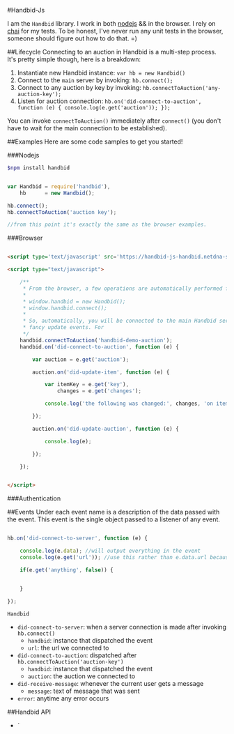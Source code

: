 #Handbid-Js

I am the `Handbid` library. I work in both [nodejs](http://nodejs.org) && in the browser. I rely on [chai](http://chaijs.com)
for my tests. To be honest, I've never run any unit tests in the browser, someone should figure out how to do that. =)

##Lifecycle
Connecting to an auction in Handbid is a multi-step process. It's pretty simple though, here is a breakdown:

1. Instantiate new Handbid instance: `var hb = new Handbid()`
1. Connect to the `main` server by invoking: `hb.connect();`
1. Connect to any auction by key by invoking: `hb.connectToAuction('any-auction-key');`
1. Listen for auction connection: `hb.on('did-connect-to-auction', function (e) { console.log(e.get('auction')); });`

You can invoke `connectToAuction()` immediately after `connect()` (you don't have to wait for the main connection to be established).

##Examples
Here are some code samples to get you started!

###Nodejs
```bash
$npm install handbid
```

```js

var Handbid = require('handbid'),
    hb      = new Handbid();

hb.connect();
hb.connectToAuction('auction key');

//from this point it's exactly the same as the browser examples.

```

###Browser
```html

<script type='text/javascript' src='https://handbid-js-handbid.netdna-ssl.com/handbid.js'></script>

<script type="text/javascript">

    /**
     * From the browser, a few operations are automatically performed for you. They are as follows:
     *
     * window.handbid = new Handbid();
     * window.handbid.connect();
     *
     * So, automatically, you will be connected to the main Handbid server. But, you will not be able to listen in on any
     * fancy update events. For
     */
    handbid.connectToAuction('handbid-demo-auction');
    handbid.on('did-connect-to-auction', function (e) {

        var auction = e.get('auction');

        auction.on('did-update-item', function (e) {

            var itemKey = e.get('key'),
                changes = e.get('changes');

            console.log('the following was changed:', changes, 'on item with key:', itemKey);

        });

        auction.on('did-update-auction', function (e) {

            console.log(e);

        });

    });


</script>

```

###Authentication


##Events
Under each event name is a description of the data passed with the event. This event is the single object passed to a
listener of any event.

```js

hb.on('did-connect-to-server', function (e) {

    console.log(e.data); //will output everything in the event
    console.log(e.get('url')); //use this rather than e.data.url because get() allows for a default value

    if(e.get('anything', false)) {


    }

});

```

`Handbid`

- `did-connect-to-server`: when a server connection is made after invoking `hb.connect()`
    - `handbid`: instance that dispatched the event
    - `url`: the url we connected to
- `did-connect-to-auction`: dispatched after `hb.connectToAuction('auction-key')`
    - `handbid`: instance that dispatched the event
    - `auction`: the auction we connected to
- `did-receive-message`: whenever the current user gets a message
    - `message`: text of message that was sent
- `error`: anytime any error occurs

##Handbid API
- `